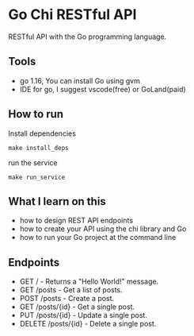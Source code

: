 # Go Chi RESTful API
RESTful API with the Go programming language.
## Tools
- go 1.16, You can install Go using gvm
- IDE for go, I suggest vscode(free) or GoLand(paid)

## How to run

Install dependencies

```
make install_deps
```

run the service

```
make run_service
```

## What I learn on this
- how to design REST API endpoints
- how to create your API using the chi library and Go
- how to run your Go project at the command line

## Endpoints
- GET / - Returns a "Hello World!" message.
- GET /posts - Get a list of posts.
- POST /posts - Create a post.
- GET /posts/{id} - Get a single post.
- PUT /posts/{id} - Update a single post.
- DELETE /posts/{id} - Delete a single post.